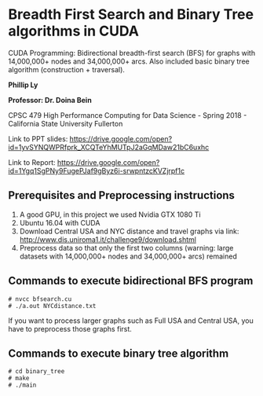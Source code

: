 # Breadth First Search and Binary Tree algorithms in CUDA 
CUDA Programming: Bidirectional breadth-first search (BFS) for graphs with 14,000,000+ nodes and 34,000,000+ arcs. Also included basic binary tree algorithm (construction + traversal).

**Phillip Ly**

**Professor: Dr. Doina Bein**

CPSC 479 High Performance Computing for Data Science - Spring 2018 - California State University Fullerton

Link to PPT slides: https://drive.google.com/open?id=1yvSYNQWPRfprk_XCQTeYhMUTpJ2aGqMDaw21bC6uxhc

Link to Report: https://drive.google.com/open?id=1Ygq1SgPNy9FugePJaf9gByz6i-srwpntzcKVZjrpf1c

## Prerequisites and Preprocessing instructions
1. A good GPU, in this project we used Nvidia GTX 1080 Ti
2. Ubuntu 16.04 with CUDA
3. Download Central USA and NYC distance and travel graphs via link:
http://www.dis.uniroma1.it/challenge9/download.shtml
4. Preprocess data so that only the first two columns (warning: large datasets with 14,000,000+ nodes and 34,000,000+ arcs) remained

## Commands to execute bidirectional BFS program
```
# nvcc bfsearch.cu
# ./a.out NYCdistance.txt
```
If you want to process larger graphs such as Full USA and Central USA, you have to preprocess those graphs first.

## Commands to execute binary tree algorithm
```
# cd binary_tree
# make
# ./main
```


